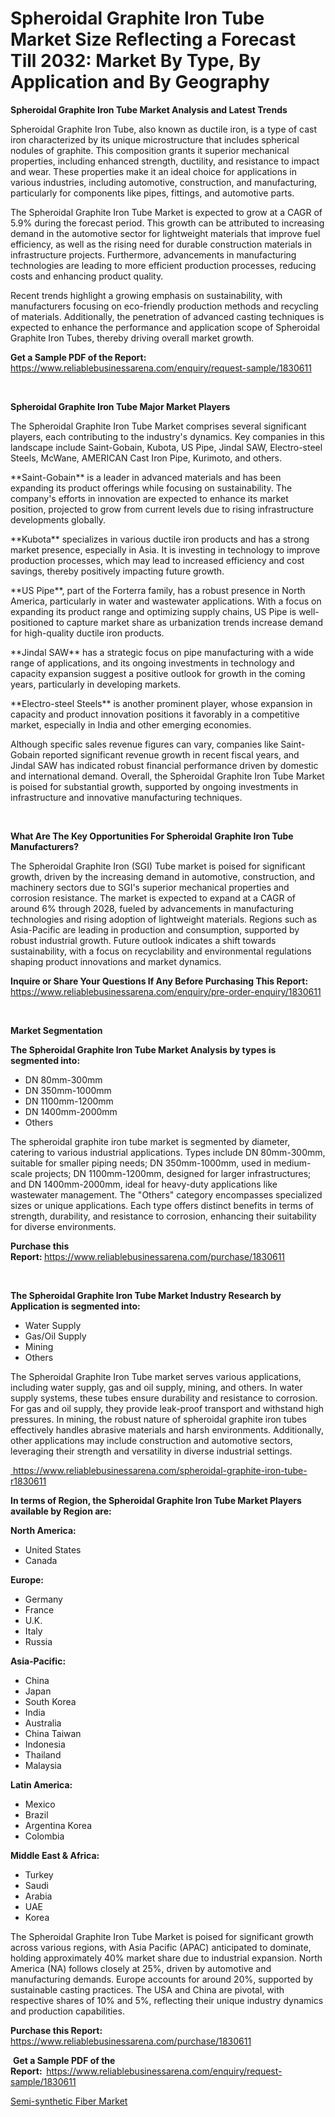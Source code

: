 <p><h1>Spheroidal Graphite Iron Tube Market Size Reflecting a Forecast Till 2032: Market By Type, By Application and By Geography</h1></p><p><strong>Spheroidal Graphite Iron Tube Market Analysis and Latest Trends</strong></p>
<p><p>Spheroidal Graphite Iron Tube, also known as ductile iron, is a type of cast iron characterized by its unique microstructure that includes spherical nodules of graphite. This composition grants it superior mechanical properties, including enhanced strength, ductility, and resistance to impact and wear. These properties make it an ideal choice for applications in various industries, including automotive, construction, and manufacturing, particularly for components like pipes, fittings, and automotive parts.</p><p>The Spheroidal Graphite Iron Tube Market is expected to grow at a CAGR of 5.9% during the forecast period. This growth can be attributed to increasing demand in the automotive sector for lightweight materials that improve fuel efficiency, as well as the rising need for durable construction materials in infrastructure projects. Furthermore, advancements in manufacturing technologies are leading to more efficient production processes, reducing costs and enhancing product quality.</p><p>Recent trends highlight a growing emphasis on sustainability, with manufacturers focusing on eco-friendly production methods and recycling of materials. Additionally, the penetration of advanced casting techniques is expected to enhance the performance and application scope of Spheroidal Graphite Iron Tubes, thereby driving overall market growth.</p></p>
<p><strong>Get a Sample PDF of the Report:&nbsp;</strong> <a href="https://www.reliablebusinessarena.com/enquiry/request-sample/1830611?utm_campaign=2262&utm_medium=2&utm_source=Github&utm_content=ia&utm_term=03022025&utm_id=spheroidal-graphite-iron-tube">https://www.reliablebusinessarena.com/enquiry/request-sample/1830611</a></p>
<p>&nbsp;</p>
<p><strong>Spheroidal Graphite Iron Tube Major Market Players</strong></p>
<p><p>The Spheroidal Graphite Iron Tube Market comprises several significant players, each contributing to the industry's dynamics. Key companies in this landscape include Saint-Gobain, Kubota, US Pipe, Jindal SAW, Electro-steel Steels, McWane, AMERICAN Cast Iron Pipe, Kurimoto, and others.</p><p>**Saint-Gobain** is a leader in advanced materials and has been expanding its product offerings while focusing on sustainability. The company's efforts in innovation are expected to enhance its market position, projected to grow from current levels due to rising infrastructure developments globally.</p><p>**Kubota** specializes in various ductile iron products and has a strong market presence, especially in Asia. It is investing in technology to improve production processes, which may lead to increased efficiency and cost savings, thereby positively impacting future growth.</p><p>**US Pipe**, part of the Forterra family, has a robust presence in North America, particularly in water and wastewater applications. With a focus on expanding its product range and optimizing supply chains, US Pipe is well-positioned to capture market share as urbanization trends increase demand for high-quality ductile iron products.</p><p>**Jindal SAW** has a strategic focus on pipe manufacturing with a wide range of applications, and its ongoing investments in technology and capacity expansion suggest a positive outlook for growth in the coming years, particularly in developing markets.</p><p>**Electro-steel Steels** is another prominent player, whose expansion in capacity and product innovation positions it favorably in a competitive market, especially in India and other emerging economies.</p><p>Although specific sales revenue figures can vary, companies like Saint-Gobain reported significant revenue growth in recent fiscal years, and Jindal SAW has indicated robust financial performance driven by domestic and international demand. Overall, the Spheroidal Graphite Iron Tube Market is poised for substantial growth, supported by ongoing investments in infrastructure and innovative manufacturing techniques.</p></p>
<p>&nbsp;</p>
<p><strong>What Are The Key Opportunities For Spheroidal Graphite Iron Tube Manufacturers?</strong></p>
<p><p>The Spheroidal Graphite Iron (SGI) Tube market is poised for significant growth, driven by the increasing demand in automotive, construction, and machinery sectors due to SGI's superior mechanical properties and corrosion resistance. The market is expected to expand at a CAGR of around 6% through 2028, fueled by advancements in manufacturing technologies and rising adoption of lightweight materials. Regions such as Asia-Pacific are leading in production and consumption, supported by robust industrial growth. Future outlook indicates a shift towards sustainability, with a focus on recyclability and environmental regulations shaping product innovations and market dynamics.</p></p>
<p><strong>Inquire or Share Your Questions If Any Before Purchasing This Report:</strong> <a href="https://www.reliablebusinessarena.com/enquiry/pre-order-enquiry/1830611?utm_campaign=2262&utm_medium=2&utm_source=Github&utm_content=ia&utm_term=03022025&utm_id=spheroidal-graphite-iron-tube">https://www.reliablebusinessarena.com/enquiry/pre-order-enquiry/1830611</a></p>
<p>&nbsp;</p>
<p><strong>Market Segmentation</strong></p>
<p><strong>The Spheroidal Graphite Iron Tube Market Analysis by types is segmented into:</strong></p>
<p><ul><li>DN 80mm-300mm</li><li>DN 350mm-1000mm</li><li>DN 1100mm-1200mm</li><li>DN 1400mm-2000mm</li><li>Others</li></ul></p>
<p><p>The spheroidal graphite iron tube market is segmented by diameter, catering to various industrial applications. Types include DN 80mm-300mm, suitable for smaller piping needs; DN 350mm-1000mm, used in medium-scale projects; DN 1100mm-1200mm, designed for larger infrastructures; and DN 1400mm-2000mm, ideal for heavy-duty applications like wastewater management. The "Others" category encompasses specialized sizes or unique applications. Each type offers distinct benefits in terms of strength, durability, and resistance to corrosion, enhancing their suitability for diverse environments.</p></p>
<p><strong>Purchase this Report:&nbsp;</strong><a href="https://www.reliablebusinessarena.com/purchase/1830611?utm_campaign=2262&utm_medium=2&utm_source=Github&utm_content=ia&utm_term=03022025&utm_id=spheroidal-graphite-iron-tube">https://www.reliablebusinessarena.com/purchase/1830611</a></p>
<p>&nbsp;</p>
<p><strong>The Spheroidal Graphite Iron Tube Market Industry Research by Application is segmented into:</strong></p>
<p><ul><li>Water Supply</li><li>Gas/Oil Supply</li><li>Mining</li><li>Others</li></ul></p>
<p><p>The Spheroidal Graphite Iron Tube market serves various applications, including water supply, gas and oil supply, mining, and others. In water supply systems, these tubes ensure durability and resistance to corrosion. For gas and oil supply, they provide leak-proof transport and withstand high pressures. In mining, the robust nature of spheroidal graphite iron tubes effectively handles abrasive materials and harsh environments. Additionally, other applications may include construction and automotive sectors, leveraging their strength and versatility in diverse industrial settings.</p></p>
<p><a href="https://www.reliablebusinessarena.com/spheroidal-graphite-iron-tube-r1830611?utm_campaign=2262&utm_medium=2&utm_source=Github&utm_content=ia&utm_term=03022025&utm_id=spheroidal-graphite-iron-tube">&nbsp;https://www.reliablebusinessarena.com/spheroidal-graphite-iron-tube-r1830611</a></p>
<p><strong>In terms of Region, the Spheroidal Graphite Iron Tube Market Players available by Region are:</strong></p>
<p>
    <p> <strong> North America: </strong>
        <ul>
            <li>United States</li>
            <li>Canada</li>
        </ul>
        </p> 
    <p> <strong> Europe: </strong>
        <ul>
            <li>Germany</li>
            <li>France</li>
            <li>U.K.</li>
            <li>Italy</li>
            <li>Russia</li>
        </ul>
        </p> 
    <p> <strong> Asia-Pacific: </strong>
        <ul>
            <li>China</li>
            <li>Japan</li>
            <li>South Korea</li>
            <li>India</li>
            <li>Australia</li>
            <li>China Taiwan</li>
            <li>Indonesia</li>
            <li>Thailand</li>
            <li>Malaysia</li>
        </ul>
        </p> 
    <p> <strong> Latin America: </strong>
        <ul>
            <li>Mexico</li>
            <li>Brazil</li>
            <li>Argentina Korea</li>
            <li>Colombia</li>
        </ul>
        </p> 
    <p> <strong> Middle East & Africa: </strong>
        <ul>
            <li>Turkey</li>
            <li>Saudi</li>
            <li>Arabia</li>
            <li>UAE</li>
            <li>Korea</li>
        </ul>
    </p>
    </p>
<p><p>The Spheroidal Graphite Iron Tube Market is poised for significant growth across various regions, with Asia Pacific (APAC) anticipated to dominate, holding approximately 40% market share due to industrial expansion. North America (NA) follows closely at 25%, driven by automotive and manufacturing demands. Europe accounts for around 20%, supported by sustainable casting practices. The USA and China are pivotal, with respective shares of 10% and 5%, reflecting their unique industry dynamics and production capabilities.</p></p>
<p><strong>Purchase this Report: </strong><a href="https://www.reliablebusinessarena.com/purchase/1830611?utm_campaign=2262&utm_medium=2&utm_source=Github&utm_content=ia&utm_term=03022025&utm_id=spheroidal-graphite-iron-tube">https://www.reliablebusinessarena.com/purchase/1830611</a></p>
<p>&nbsp;<strong>Get a Sample PDF of the Report:&nbsp;&nbsp;</strong><a href="https://www.reliablebusinessarena.com/enquiry/request-sample/1830611?utm_campaign=2262&utm_medium=2&utm_source=Github&utm_content=ia&utm_term=03022025&utm_id=spheroidal-graphite-iron-tube">https://www.reliablebusinessarena.com/enquiry/request-sample/1830611</a></p>
<p><strong></strong></p>
<p><p><a href="https://github.com/millionkaryn68/Market-Research-Report-List-1/blob/main/semi-synthetic-fiber-market.md?utm_campaign=2262&utm_medium=2&utm_source=Github&utm_content=ia&utm_term=03022025&utm_id=spheroidal-graphite-iron-tube">Semi-synthetic Fiber Market</a></p></p>